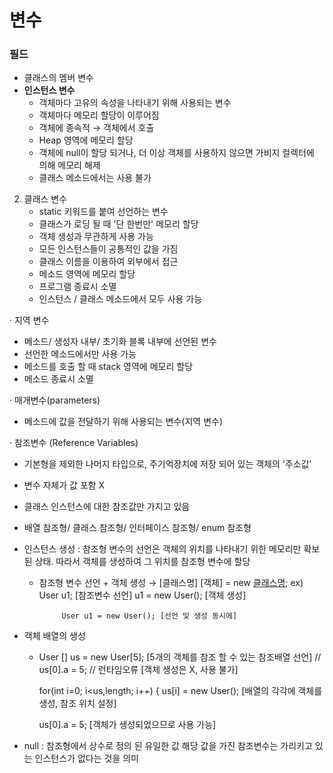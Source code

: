 # 변수 

### 필드 
  - 클래스의 멤버 변수
  - **인스턴스 변수** 
      - 객체마다 고유의 속성을 나타내기 위해 사용되는 변수 
      - 객체마다 메모리 할당이 이루어짐 
      - 객체에 종속적 → 객체에서 호출 
      - Heap 영역에 메모리 할당 
      - 객체에 null이 할당 되거나, 더 이상 객체를 사용하지 않으면 가비지 컬렉터에 의해 메모리 해제
      - 클래스 메소드에서는 사용 불가 
  
   2) 클래스 변수 
      - static 키워드를 붙여 선언하는 변수 
      - 클래스가 로딩 될 때 '단 한번만' 메모리 할당 
      - 객체 생성과 무관하게 사용 가능 
      - 모든 인스턴스들이 공통적인 값을 가짐 
      - 클래스 이름을 이용하여 외부에서 접근 
      - 메소드 영역에 메모리 할당
      - 프로그램 종료시 소멸 
      - 인스턴스 / 클래스 메소드에서 모두 사용 가능 
  
 · 지역 변수
   - 메소드/ 생성자 내부/ 초기화 블록 내부에 선언된 변수 
   - 선언한 메소드에서만 사용 가능 
   - 메소드를 호출 할 때 stack 영역에 메모리 할당 
   - 메소드 종료시 소멸 

 · 매개변수(parameters)
   - 메소드에 값을 전달하기 위해 사용되는 변수(지역 변수) 

   
 · 참조변수 (Reference Variables) 
   - 기본형을 제외한 나머지 타입으로, 주기억장치에 저장 되어 있는 객체의 '주소값'
   - 변수 자체가 값 포함 X 
   - 클래스 인스턴스에 대한 참조값만 가지고 있음 
   - 배열 참조형/ 클래스 참조형/ 인터페이스 참조형/ enum 참조형 
   - 인스턴스 생성 
     : 참조형 변수의 선언은 객체의 위치를 나타내기 위한 메모리만 확보 된 상태. 
       따라서 객체를 생성하여 그 위치를 참조형 변수에 할당 
  
      * 참조형 변수 선언 + 객체 생성 
       → [클래스명] [객체] = new [클래스명](인수,...); 
            ex) User u1;     [참조변수 선언]
                 u1 = new User();      [객체 생성]

                 User u1 = new User(); [선언 및 생성 동시에] 

   - 객체 배열의 생성 
     * User [] us = new User[5];           [5개의 객체를 참조 할 수 있는 참조배열 선언] 
       // us[0].a = 5; // 런타임오류       [객체 생성은 X, 사용 불가] 
   
       for(int i=0; i<us,length; i++) { 
       us[i] = new User();                    [배열의 각각에 객체를 생성, 참조 위치 설정]
 
       us[0].a = 5;                             [객체가 생성되었으므로 사용 가능]

   - null 
     : 참조형에서 상수로 정의 된 유일한 값 
      해당 값을 가진 참조변수는 가리키고 있는 인스턴스가 없다는 것을 의미  
